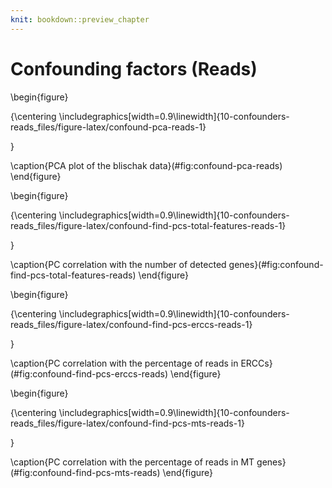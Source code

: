 ```yaml
---
knit: bookdown::preview_chapter
---
```


# Confounding factors (Reads)



\begin{figure}

{\centering \includegraphics[width=0.9\linewidth]{10-confounders-reads_files/figure-latex/confound-pca-reads-1} 

}

\caption{PCA plot of the blischak data}(\#fig:confound-pca-reads)
\end{figure}

\begin{figure}

{\centering \includegraphics[width=0.9\linewidth]{10-confounders-reads_files/figure-latex/confound-find-pcs-total-features-reads-1} 

}

\caption{PC correlation with the number of detected genes}(\#fig:confound-find-pcs-total-features-reads)
\end{figure}

\begin{figure}

{\centering \includegraphics[width=0.9\linewidth]{10-confounders-reads_files/figure-latex/confound-find-pcs-erccs-reads-1} 

}

\caption{PC correlation with the percentage of reads in ERCCs}(\#fig:confound-find-pcs-erccs-reads)
\end{figure}

\begin{figure}

{\centering \includegraphics[width=0.9\linewidth]{10-confounders-reads_files/figure-latex/confound-find-pcs-mts-reads-1} 

}

\caption{PC correlation with the percentage of reads in MT genes}(\#fig:confound-find-pcs-mts-reads)
\end{figure}


